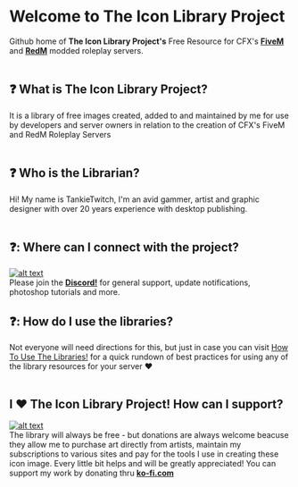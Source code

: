 
# Welcome to The Icon Library Project
Github home of **The Icon Library Project's** Free Resource for CFX's [**FiveM**](https://forum.cfx.re/t/free-1300-fivem-lore-friendly-optimized-inventory-images/5220858) and [**RedM**](https://forum.cfx.re/t/free-2000-redm-optimized-inventory-images-updated-frequently/5237259) modded roleplay servers. 
<br/>
<br/>
## :question: What is The Icon Library Project?
It is a library of free images created, added to and maintained by me for use by developers and server owners in relation to the creation of CFX's FiveM and RedM Roleplay Servers
<br/>
<br/>
## :question: Who is the Librarian?
Hi! My name is TankieTwitch, I'm an avid gammer, artist and graphic designer with over 20 years experience with desktop publishing.
<br/>
<br/>
## :question:: Where can I connect with the project?
[<a id="icon_clyde_blurple_RGB_cropped" href="#icon_clyde_blurple_RGB_cropped"><img alt="alt text" src="https://github.com/user-attachments/assets/35318211-e345-4476-943d-e321e1047a84" /></a>](https://discord.gg/7kMt8dFzka)
<br/>
Please join the [**Discord!**](https://discord.gg/7kMt8dFzka) for general support, update notifications, photoshop tutorials and more.
<br/>
## :question:: How do I use the libraries?
Not everyone will need directions for this, but just in case you can visit [How To Use The Libraries!](https://github.com/TankieTwitch/how-to-use-library) for a quick rundown of best practices for using any of the library resources for your server :hearts:
<br/>
<br/>
## I :hearts: **The Icon Library Project!** How can I support?
[<a id="kofi_bg_tag_white" href="#kofi_bg_tag_white"><img alt="alt text" src="https://github.com/user-attachments/assets/00b90d06-badc-4af2-9b3a-675a2c5def93" /></a>
<br/>](https://ko-fi.com/theiconlibraryproject)
The library will always be free - but donations are always welcome beacuse they allow me to purchase art directly from artists, maintain my subscriptions to various sites and pay for the tools I use in creating these icon image. Every little bit helps and will be greatly appreciated! You can support my work by donating thru [**ko-fi.com**](https://ko-fi.com/theiconlibraryproject) 
